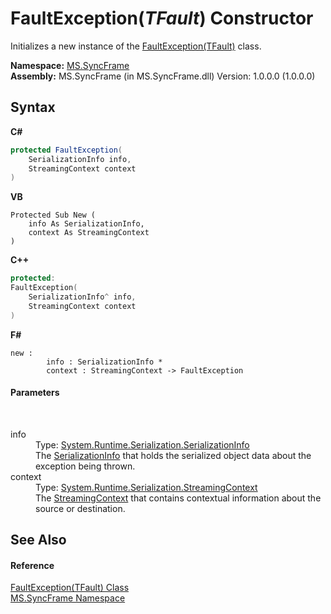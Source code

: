 # FaultException(*TFault*) Constructor 
 

Initializes a new instance of the <a href="d43efb02-9a8a-5503-83aa-183233092174">FaultException(TFault)</a> class.

**Namespace:**&nbsp;<a href="de148c19-6fcd-6ea5-c13c-94525bd1dd5b">MS.SyncFrame</a><br />**Assembly:**&nbsp;MS.SyncFrame (in MS.SyncFrame.dll) Version: 1.0.0.0 (1.0.0.0)

## Syntax

**C#**<br />
``` C#
protected FaultException(
	SerializationInfo info,
	StreamingContext context
)
```

**VB**<br />
``` VB
Protected Sub New ( 
	info As SerializationInfo,
	context As StreamingContext
)
```

**C++**<br />
``` C++
protected:
FaultException(
	SerializationInfo^ info, 
	StreamingContext context
)
```

**F#**<br />
``` F#
new : 
        info : SerializationInfo * 
        context : StreamingContext -> FaultException
```


#### Parameters
&nbsp;<dl><dt>info</dt><dd>Type: <a href="http://msdn2.microsoft.com/en-us/library/a9b6042e" target="_blank">System.Runtime.Serialization.SerializationInfo</a><br />The <a href="http://msdn2.microsoft.com/en-us/library/a9b6042e" target="_blank">SerializationInfo</a> that holds the serialized object data about the exception being thrown.</dd><dt>context</dt><dd>Type: <a href="http://msdn2.microsoft.com/en-us/library/t16abws5" target="_blank">System.Runtime.Serialization.StreamingContext</a><br />The <a href="http://msdn2.microsoft.com/en-us/library/t16abws5" target="_blank">StreamingContext</a> that contains contextual information about the source or destination.</dd></dl>

## See Also


#### Reference
<a href="d43efb02-9a8a-5503-83aa-183233092174">FaultException(TFault) Class</a><br /><a href="de148c19-6fcd-6ea5-c13c-94525bd1dd5b">MS.SyncFrame Namespace</a><br />